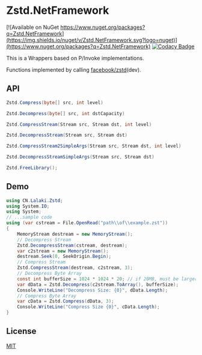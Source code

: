 # Zstd.NetFramework

[![Available on NuGet https://www.nuget.org/packages?q=Zstd.NetFramework](https://img.shields.io/nuget/v/Zstd.NetFramework.svg?logo=nuget)](https://www.nuget.org/packages?q=Zstd.NetFramework)
[![Codacy Badge](https://app.codacy.com/project/badge/Grade/3b7b281a35064adc9642b7845b38becf)](https://app.codacy.com/gh/lalakii/Zstd.NetFramework/dashboard?utm_source=gh&utm_medium=referral&utm_content=&utm_campaign=Badge_grade)

This is a Wrappers based on P/Invoke implementations.

Functions implemented by calling [facebook/zstd](https://github.com/facebook/zstd)(dev).

## API

```cs
Zstd.Compress(byte[] src, int level)

Zstd.Decompress(byte[] src, int dstCapacity)

Zstd.CompressStream(Stream src, Stream dst, int level)

Zstd.DecompressStream(Stream src, Stream dst)

Zstd.CompressStream2SimpleArgs(Stream src, Stream dst, int level)

Zstd.DecompressStreamSimpleArgs(Stream src, Stream dst)

Zstd.FreeLibrary();
```

## Demo

```cs
using CN.Lalaki.Zstd;
using System.IO;
using System;
// ...sample code
using (var cstream = File.OpenRead("path\\of\\example.zst"))
{
    MemoryStream destream = new MemoryStream();
    // Decompress Stream
    Zstd.DecompressStream(cstream, destream);
    var c2stream = new MemoryStream();
    destream.Seek(0, SeekOrigin.Begin);
    // Compress Stream
    Zstd.CompressStream(destream, c2stream, 3);
    // Decompress Byte Array
    const int bufferSize = 1024 * 1024 * 20; // if 20MB, must be larger than original file size
    var dData = Zstd.Decompress(c2stream.ToArray(), bufferSize);
    Console.WriteLine("Decompress Size: {0}", dData.Length);
    // Compress Byte Array
    var cData = Zstd.Compress(dData, 3);
    Console.WriteLine("Compress Size {0}", cData.Length);
}
```
## License

[MIT](https://github.com/lalakii/Zstd.NetFramework/blob/master/LICENSE)
